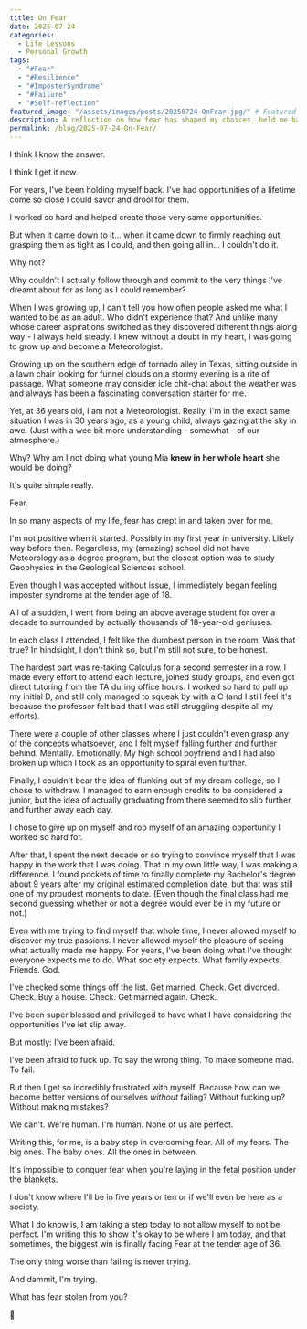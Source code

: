 ```yaml
---
title: On Fear
date: 2025-07-24
categories: 
  - Life Lessons
  - Personal Growth
tags:
  - "#Fear"
  - "#Resilience"
  - "#ImposterSyndrome"
  - "#Failure"
  - "#Self-reflection"
featured_image: "/assets/images/posts/20250724-OnFear.jpg/" # Featured image for blog listing
description: A reflection on how fear has shaped my choices, held me back from lifelong dreams, and what it means to finally take baby steps toward courage at 36.
permalink: /blog/2025-07-24-On-Fear/
---
```


I think I know the answer.

I think I get it now.

For years, I've been holding myself back. I've had opportunities of a lifetime come so close I could savor and drool for them.

I worked so hard and helped create those very same opportunities.

But when it came down to it... when it came down to firmly reaching out, grasping them as tight as I could, and then going all in... I couldn't do it.

Why not?

Why couldn't I actually follow through and commit to the very things I've dreamt about for as long as I could remember?

When I was growing up, I can't tell you how often people asked me what I wanted to be as an adult. Who didn't experience that? And unlike many whose career aspirations switched as they discovered different things along way - I always held steady. I knew without a doubt in my heart, I was going to grow up and become a Meteorologist.

Growing up on the southern edge of tornado alley in Texas, sitting outside in a lawn chair looking for funnel clouds on a stormy evening is a rite of passage. What someone may consider idle chit-chat about the weather was and always has been a fascinating conversation starter for me.

Yet, at 36 years old, I am not a Meteorologist. Really, I'm in the exact same situation I was in 30 years ago, as a young child, always gazing at the sky in awe. (Just with a wee bit more understanding - somewhat - of our atmosphere.)

Why? Why am I not doing what young Mia **knew in her whole heart** she would be doing?

It's quite simple really.

Fear.

In so many aspects of my life, fear has crept in and taken over for me.

I'm not positive when it started. Possibly in my first year in university. Likely way before then. Regardless, my (amazing) school did not have Meteorology as a degree program, but the closest option was to study Geophysics in the Geological Sciences school. 

Even though I was accepted without issue, I immediately began feeling imposter syndrome at the tender age of 18. 

All of a sudden, I went from being an above average student for over a decade to surrounded by actually thousands of 18-year-old geniuses.

In each class I attended, I felt like the dumbest person in the room. Was that true? In hindsight, I don't think so, but I'm still not sure, to be honest.

The hardest part was re-taking Calculus for a second semester in a row. I made every effort to attend each lecture, joined study groups, and even got direct tutoring from the TA during office hours. I worked so hard to pull up my initial D, and still only managed to squeak by with a C (and I still feel it's because the professor felt bad that I was still struggling despite all my efforts).

There were a couple of other classes where I just couldn't even grasp any of the concepts whatsoever, and I felt myself falling further and further behind. Mentally. Emotionally. My high school boyfriend and I had also broken up which I took as an opportunity to spiral even further.

Finally, I couldn't bear the idea of flunking out of my dream college, so I chose to withdraw. I managed to earn enough credits to be considered a junior, but the idea of actually graduating from there seemed to slip further and further away each day. 

I chose to give up on myself and rob myself of an amazing opportunity I worked so hard for.

After that, I spent the next decade or so trying to convince myself that I was happy in the work that I was doing. That in my own little way, I was making a difference. I found pockets of time to finally complete my Bachelor's degree about 9 years after my original estimated completion date, but that was still one of my proudest moments to date. (Even though the final class had me second guessing whether or not a degree would ever be in my future or not.)

Even with me trying to find myself that whole time, I never allowed myself to discover my true passions. I never allowed myself the pleasure of seeing what actually made me happy. For years, I've been doing what I've thought everyone expects me to do. What society expects. What family expects. Friends. God.

I've checked some things off the list. Get married. Check. Get divorced. Check. Buy a house. Check. Get married again. Check.

I've been super blessed and privileged to have what I have considering the opportunities I've let slip away. 

But mostly: I've been afraid.

I've been afraid to fuck up. To say the wrong thing. To make someone mad. To fail.

But then I get so incredibly frustrated with myself. Because how can we become better versions of ourselves *without* failing? Without fucking up? Without making mistakes?

We can't. We're human. I'm human. None of us are perfect.

Writing this, for me, is a baby step in overcoming fear. All of my fears. The big ones. The baby ones. All the ones in between.

It's impossible to conquer fear when you're laying in the fetal position under the blankets.

I don't know where I'll be in five years or ten or if we'll even be here as a society.

What I do know is, I am taking a step today to not allow myself to not be perfect. I'm writing this to show it's okay to be where I am today, and that sometimes, the biggest win is finally facing Fear at the tender age of 36.

The only thing worse than failing is never trying.

And dammit, I'm trying.

What has fear stolen from you?

🖤